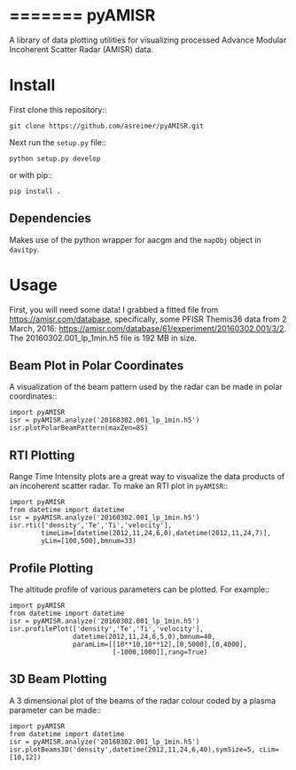 =======
pyAMISR
=======
A library of data plotting utilities for visualizing processed Advance Modular Incoherent Scatter Radar (AMISR) data.

Install
=======
First clone this repository::

    git clone https://github.com/asreimer/pyAMISR.git

Next run the `setup.py` file::

    python setup.py develop

or with pip::

    pip install .


Dependencies
------------
Makes use of the python wrapper for aacgm and the `mapObj` object in `davitpy`.


Usage
=====

First, you will need some data! I grabbed a fitted file from https://amisr.com/database, specifically, some PFISR Themis36 data from 2 March, 2016: https://amisr.com/database/61/experiment/20160302.001/3/2. The 20160302.001_lp_1min.h5 file is 192 MB in size.

Beam Plot in Polar Coordinates
------------------------------
A visualization of the beam pattern used by the radar can be made in polar coordinates::

    import pyAMISR
    isr = pyAMISR.analyze('20160302.001_lp_1min.h5')
    isr.plotPolarBeamPattern(maxZen=85)

RTI Plotting
------------
Range Time Intensity plots are a great way to visualize the data products of an incoherent scatter radar.
To make an RTI plot in `pyAMISR`::

    import pyAMISR
    from datetime import datetime
    isr = pyAMISR.analyze('20160302.001_lp_1min.h5')
    isr.rti(['density','Te','Ti','velocity'],
            timeLim=[datetime(2012,11,24,6,0),datetime(2012,11,24,7)],
            yLim=[100,500],bmnum=33)

Profile Plotting
----------------
The altitude profile of various parameters can be plotted. For example::

    import pyAMISR
    from datetime import datetime
    isr = pyAMISR.analyze('20160302.001_lp_1min.h5')
    isr.profilePlot(['density','Te','Ti','velocity'],
                    datetime(2012,11,24,6,5,0),bmnum=40,
                    paramLim=[[10**10,10**12],[0,5000],[0,4000],
                              [-1000,1000]],rang=True)

3D Beam Plotting
----------------
A 3 dimensional plot of the beams of the radar colour coded by a plasma parameter can be made::

    import pyAMISR
    from datetime import datetime
    isr = pyAMISR.analyze('20160302.001_lp_1min.h5')
    isr.plotBeams3D('density',datetime(2012,11,24,6,40),symSize=5, cLim=[10,12])

